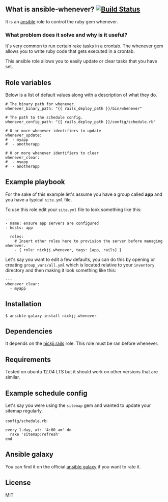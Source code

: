 ## What is ansible-whenever? [![Build Status](https://secure.travis-ci.org/nickjj/ansible-whenever.png)](http://travis-ci.org/nickjj/ansible-whenever)

It is an [ansible](http://www.ansible.com/home) role to control the ruby gem whenever.

### What problem does it solve and why is it useful?

It's very common to run certain rake tasks in a crontab. The whenever gem allows you to write ruby code that gets executed in a crontab.

This ansible role allows you to easily update or clear tasks that you have set.

## Role variables

Below is a list of default values along with a description of what they do.

```
# The binary path for whenever.
whenever_binary_path: "{{ rails_deploy_path }}/bin/whenever"

# The path to the schedule config.
whenever_config_path: "{{ rails_deploy_path }}/config/schedule.rb"

# 0 or more whenever identifiers to update
whenever_update:
#  - myapp
#  - anotherapp

# 0 or more whenever identifiers to clear
whenever_clear:
#  - myapp
#  - anotherapp
```

## Example playbook

For the sake of this example let's assume you have a group called **app** and you have a typical `site.yml` file.

To use this role edit your `site.yml` file to look something like this:

```
---
- name: ensure app servers are configured
- hosts: app

  roles:
    # Insert other roles here to provision the server before managing whenever.
    - { role: nickjj.whenever, tags: [app, rails] }
```

Let's say you want to edit a few defaults, you can do this by opening or creating `group_vars/all.yml` which is located relative to your `inventory` directory and then making it look something like this:

```
---
whenever_clear:
  - myapp
```

## Installation

`$ ansible-galaxy install nickjj.whenever`

## Dependencies

It depends on the [nickjj.rails](https://github.com/nickjj/ansible-rails) role. This role must be ran before whenever.

## Requirements

Tested on ubuntu 12.04 LTS but it should work on other versions that are similar.

## Example schedule config

Let's say you were using the `sitemap` gem and wanted to update your sitemap regularly.

`config/schedule.rb`:

```
every 1.day, at: '4:00 am' do
  rake 'sitemap:refresh'
end
```

## Ansible galaxy

You can find it on the official [ansible galaxy](https://galaxy.ansible.com/list#/roles/958) if you want to rate it.

## License

MIT